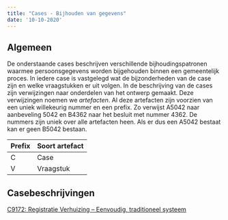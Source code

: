 ```yaml
---
title: "Cases - Bijhouden van gegevens"
date: '10-10-2020'
---
```


## Algemeen
De onderstaande cases beschrijven verschillende bijhoudingspatronen waarmee persoonsgegevens worden bijgehouden binnen een gemeentelijk proces. In iedere case is vastgelegd wat de bijzonderheden van de case zijn en welke vraagstukken er uit volgen. In de beschrijving van de cases zijn verwijzingen naar onderdelen van het ontwerp gemaakt. Deze verwijzingen noemen we *artefacten*. Al deze artefacten zijn voorzien van een uniek willekeurig nummer en een prefix. Zo verwijst A5042 naar aanbeveling 5042 en B4362 naar het besluit met nummer 4362. De nummers zijn uniek over alle artefacten heen. Als er dus een A5042 bestaat kan er geen B5042 bestaan.

| Prefix	| Soort artefact |
|--|--|
| C	| Case |
| V	| Vraagstuk |

## Casebeschrijvingen 
[C9172: Registratie Verhuizing – Eenvoudig, traditioneel systeem](./individueel/C9172.md)


